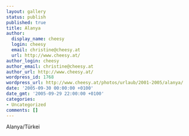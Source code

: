 ```yaml
---
layout: gallery
status: publish
published: true
title: Alanya
author:
  display_name: cheesy
  login: cheesy
  email: christine@cheesy.at
  url: http://www.cheesy.at/
author_login: cheesy
author_email: christine@cheesy.at
author_url: http://www.cheesy.at/
wordpress_id: 1768
wordpress_url: http://www.cheesy.at/photos/urlaub/2001-2005/alanya/
date: '2005-09-30 00:00:00 +0100'
date_gmt: '2005-09-29 22:00:00 +0100'
categories:
- Uncategorized
comments: []
---
```

Alanya/Türkei

